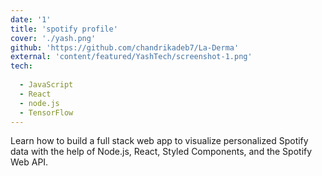 ```yaml
---
date: '1'
title: 'spotify profile'
cover: './yash.png'
github: 'https://github.com/chandrikadeb7/La-Derma'
external: 'content/featured/YashTech/screenshot-1.png'
tech:
  
  - JavaScript
  - React
  - node.js
  - TensorFlow
---
```


Learn how to build a full stack web app to visualize personalized Spotify data with the help of Node.js, React, Styled Components, and the Spotify Web API.


